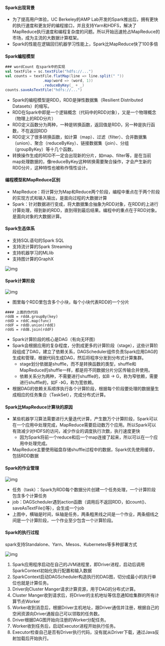 #### Spark出现背景

- 为了提高用户体验，UC Berkeley的AMP Lab开发的Spark推出后，拥有更快的执行速度和更友好的编程接口，并且支持Yarn和HDFS，解决了MapReduce执行速度和编程复杂度的问题。所以开始迅速抢占MapReduce的市场，成为主流的大数据计算框架。
- Spark的性能在逻辑回归机器学习性能上，Spark比MapReduce快了100多倍



#### Spark编程模型

```scala
### wordCount 在spark中的实现
val textFile = sc.textFile("hdfs://...")
val counts = textFile.flatMap(line => line.split(" "))
                 .map(word => (word, 1))
                 .reduceByKey(_ + _)
counts.saveAsTextFile("hdfs://...")
```



- Spark的编程模型是RDD，RDD是弹性数据集（Resilient Distributed Datasets）的缩写。
- RDD在Spark中即是一个逻辑概念（代码中的RDD对象），又是一个物理概念（物理上的RDD分片）
- RDD定义函数分为两种，一种是转换函数，返回值是RDD，另一种是执行函数，不在返回RDD
- RDD定义了很多转换函数，如计算（map）、过滤（filter）、合并数据集（union）、聚合（reduceByKey）、链接数据集（join）、分组（groupByKey）等十几个函数。
- 转换操作生成的RDD不一定会出现新的分片，如map、filter等，是在当前map处理数据的，像reduceByKey这种转换需要聚合操作，才会产生新的RDD分片，这种特性也被称作惰性设计。



#### 编程模型和MapReduce区别

- MapReduce：将计算分为Map和Reduce两个阶段，编程中重点在于两个阶段的实现方式和输入输出，是面向过程的大数据计算
- Spark：针对数据进行变成，将大数据集合抽象为RDD对象，在RDD的上进行计算处理，得到新的RDD，直到得到最后结果。编程中的重点在于RDD对象。是面向对象的大数据计算。



#### Spark生态体系

- 支持SQL语句的Spark SQL
- 支持流计算的Spark Streaming
- 支持机器学习的MLlib
- 支持图计算的GraphX

![img](https://static001.geekbang.org/resource/image/38/0f/3894be10797c657af3a54bc278ab780f.png?wh=620*308)



#### Spark计算阶段

![img](https://static001.geekbang.org/resource/image/c8/db/c8cf515c664b478e51058565e0d4a8db.png?wh=1296*712)

- 图里每个RDD里包含多个小块，每个小块代表RDD的一个分片



```
#### 上面的伪代码
rddB = rddA.groupBy(key)
rddD = rddC.map(func)
rddF = rddD.union(rddE)
rddG = rddB.join(rddF)
```



- Spark计算阶段的核心是DAG（有向无环图）
- Spark会根据应用的复杂程度，分割成更多的计算阶段（stage），这些计算阶段组成了DAG，建立了依赖关系，DAGScheduler组件负责Spark应用DAG的生成和管理，根据代码生成DAG，然后将程序分发到分布式计算集群。
  - stage划分依据是shuffle，而不是转换函数的类型，shuffle和MapReduce的shuffle一样，都是将不同数据分片分区传输合并使用。
  - 依赖关系分为两种，不需要进行shuffle的，如B -> G，称为窄依赖，需要进行shuffle的，如F -》G，称为宽依赖。
- 根据DAG的依赖关系顺序执行各个计算阶段，根据每个阶段要处理的数据量生成相应的任务集合（TaskSet），完成分布式计算。



#### Spark比MapReduce计算块的原因

- 某些机器学习算法需要进行大量迭代计算，产生数万个计算阶段，Spark可以在一个应用中处理完成，MapReduce需要启动数万个应用。所以Spark可以有效减少对HDFS的访问，减少作业的调度执行次数，执行速度更快
  - 因为Spark将前一个reduce和后一个map连接了起来，所以可以在一个应用中处理完成。
- MapReduce主要使用磁盘存储shuffle过程中的数据，Spark优先使用缓存，包括RDD数据



#### Spark的作业管理

![img](https://static001.geekbang.org/resource/image/2b/d0/2bf9e431bbd543165588a111513567d0.png?wh=668*188)

- 任务（task）：Spark为RDD每个数据分片创建一个任务处理，一个计算阶段包含多个计算任务
- job：DAGScheduler遇到action函数（调用后不返回RDD，如count()、saveAsTextFile()等），会生成一个job
- 上图中，横轴是时间，纵轴是任务，两条粗黑线之间是一个作业，两条细线之间是一个计算阶段，一个作业至少包含一个计算阶段。





#### Spark的执行过程

spark支持Standalone、Yarn、Mesos、Kubernetes等多种部署方式

![img](https://static001.geekbang.org/resource/image/16/db/164e9460133d7744d0315a876e7b6fdb.png?wh=596*286)

1. Spark应用程序启动在自己的JVM进程里，即Driver进程，启动后调用SparkContext初始化执行配置和输入数据
2. SparkContext启动DAGScheduler构造执行的DAG图，切分成最小的执行单位也就是计算任务。
3. Driver向Cluster Manger请求计算资源，用于DAG的分布式计算。
4. Cluster Manger收到请求后，将Driver的主机地址等信息通知给集群的所有计算节点Worker
5. Worker收到消息后，根据Driver主机地址，跟Driver通信并注册，根据自己的空闲资源向Driver通报自己可以领取的任务数。
6. Driver根据DAG图开始向注册的Worker分配任务。
7. Worker收到任务后，启动Executor进程开始执行任务。
8. Executor检查自己是否有Driver执行代码，没有就从Driver下载，通过Java反射加载后开始执行。
